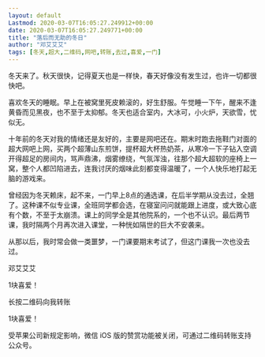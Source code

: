 ```yaml
---
layout: default
Lastmod: 2020-03-07T16:05:27.249912+00:00
date: 2020-03-07T16:05:27.249771+00:00
title: "落后而无助的冬日"
author: "邓艾艾艾"
tags: [冬天,超大,二维码,网吧,转账,去过,喜爱,一门]
---
```


  

  

冬天来了。秋天很快，记得夏天也是一样快，春天好像没有发生过，也许一切都很快吧。

  

喜欢冬天的睡眠。早上在被窝里死皮赖滚的，好生舒服。午觉睡一下午，醒来不逢黄昏而见黑夜，也不至于太抑郁。冬天也适合室内，大冰可，小火炉，天欲雪，忧似无。

十年前的冬天对我的情绪还是友好的，主要是网吧还在。期末时跑去拖鞋门对面的超大网吧上网，买两个超薄山东煎饼，提杯超大杯热奶茶，从寒冷一下子钻入空调开得超足的房间内，骂声鼎沸，烟雾缭绕，气氛浑浊，往那个超大超软的座椅上一窝，整个人都凹陷进去，连我讨厌的烟味此刻都变得温暖了，一个人快乐地打起无脑的游戏来。

  

曾经因为冬天赖床，起不来，一门早上8点的通选课，在后半学期从没去过，全翘了。这种课不似专业课，全班同学都会选，在寝室问问就能跟上进度，或大致心底有个数，不至于太崩溃。课上的同学全是其他院系的，一个也不认识。最后两节课，我时隔两个月再次进入课堂，一种恍如隔世的巨大不安袭来。

  

从那以后，我时常会做一类噩梦，一门课要期末考试了，但这门课我一次也没去过。

  

邓艾艾艾

1块喜爱！

长按二维码向我转账

1块喜爱！

受苹果公司新规定影响，微信 iOS 版的赞赏功能被关闭，可通过二维码转账支持公众号。

